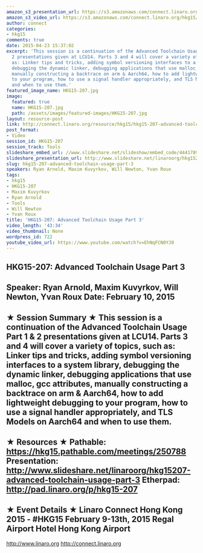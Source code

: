```yaml
---
amazon_s3_presentation_url: https://s3.amazonaws.com/connect.linaro.org/hkg15/Videos/02-10-Tuesday/HKG15-207.pdf
amazon_s3_video_url: https://s3.amazonaws.com/connect.linaro.org/hkg15/Videos/02-10-Tuesday/HKG15-207+Advanced+Toolchain+Usage+Part+3.mp4
author: connect
categories:
- hkg15
comments: true
date: 2015-04-23 15:37:02
excerpt: 'This session is a continuation of the Advanced Toolchain Usage Part 1 &
  2 presentations given at LCU14. Parts 3 and 4 will cover a variety of topics, such
  as: Linker tips and tricks, adding symbol versioning interfaces to a system library,
  debugging the dynamic linker, debugging applications that use malloc, gcc attributes,
  manually constructing a backtrace on arm & Aarch64, how to add lightweight debugging
  to your program, how to use a signal handler appropriately, and TLS Models on Aarch64
  and when to use them.'
featured_image_name: HKG15-207.jpg
image:
  featured: true
  name: HKG15-207.jpg
  path: /assets/images/featured-images/HKG15-207.jpg
layout: resource-post
link: http://connect.linaro.org/resource/hkg15/hkg15-207-advanced-toolchain-usage-part-3/
post_format:
- Video
session_id: HKG15-207
session_track: Tools
slideshare_embed_url: //www.slideshare.net/slideshow/embed_code/44417890
slideshare_presentation_url: http://www.slideshare.net/linaroorg/hkg15207-advanced-toolchain-usage-part-3
slug: hkg15-207-advanced-toolchain-usage-part-3
speakers: Ryan Arnold, Maxim Kuvyrkov, Will Newton, Yvan Roux
tags:
- hkg15
- HKG15-207
- Maxim Kuvyrkov
- Ryan Arnold
- Tools
- Will Newton
- Yvan Roux
title: 'HKG15-207: Advanced Toolchain Usage Part 3'
video_length: '43:34'
video_thumbnail: None
wordpress_id: 722
youtube_video_url: https://www.youtube.com/watch?v=EhNqFCN0YJ0
---
```


HKG15-207: Advanced Toolchain Usage Part 3 
--------------------------------------------------- 
Speaker: Ryan Arnold, Maxim Kuvyrkov, Will Newton, Yvan Roux 
Date: February 10, 2015 
--------------------------------------------------- 
★ Session Summary ★ 
This session is a continuation of the Advanced Toolchain Usage Part 1 & 2 presentations given at LCU14. Parts 3 and 4 will cover a variety of topics, such as: Linker tips and tricks, adding symbol versioning interfaces to a system library, debugging the dynamic linker, debugging applications that use malloc, gcc attributes, manually constructing a backtrace on arm & Aarch64, how to add lightweight debugging to your program, how to use a signal handler appropriately, and TLS Models on Aarch64 and when to use them. 
-------------------------------------------------- 
★ Resources ★ 
Pathable: https://hkg15.pathable.com/meetings/250788 
Presentation:  http://www.slideshare.net/linaroorg/hkg15207-advanced-toolchain-usage-part-3
Etherpad: http://pad.linaro.org/p/hkg15-207 
--------------------------------------------------- 
★ Event Details ★ 
Linaro Connect Hong Kong 2015 - #HKG15 
February 9-13th, 2015 
Regal Airport Hotel Hong Kong Airport 
--------------------------------------------------- 
http://www.linaro.org 
http://connect.linaro.org